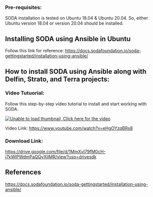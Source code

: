 
### Pre-requisites:
SODA installation is tested on Ubuntu 18.04 & Ubuntu 20.04. So, either Ubuntu version 18.04 or version 20.04 should be installed.


## Installing SODA using Ansible in Ubuntu

Follow this link for reference:
https://docs.sodafoundation.io/soda-gettingstarted/installation-using-ansible/


## How to install SODA using Ansible along with Delfin, Strato, and Terra projects:

### Video Tutuorial:
Follow this step-by-step video tutorial to install and start working with SODA.

[![Unable to load thumbnail, Click here for the video](https://i9.ytimg.com/vi_webp/eHgOYzqBRs8/mqdefault.webp?v=6423c5e3&sqp=CMDezqEG&rs=AOn4CLAEDxKDfRHZ9qmO39YeD13PpMVb4A)](https://www.youtube.com/watch?v=eHgOYzqBRs8)

Video Link:  https://www.youtube.com/watch?v=eHgOYzqBRs8

### Download Link:
https://drive.google.com/file/d/1MmXvI79fM0cH-j7kWlPWdmPaQQyXjIMR/view?usp=drivesdk

## References
https://docs.sodafoundation.io/soda-gettingstarted/installation-using-ansible/

